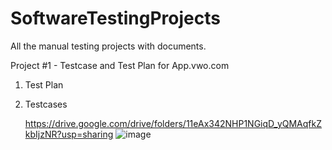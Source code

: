# SoftwareTestingProjects
All the manual testing projects with documents.


Project #1 - Testcase and Test Plan for App.vwo.com
1. Test Plan
2. Testcases

   https://drive.google.com/drive/folders/11eAx342NHP1NGiqD_yQMAqfkZkbIjzNR?usp=sharing
   ![image](https://github.com/abhisheksd7/SoftwareTestingProjects/assets/37482676/3788e7f6-9292-4a9b-8285-8e2c45a3ffa3)

